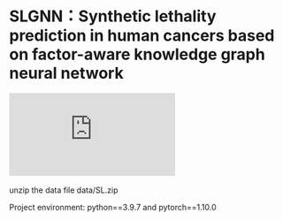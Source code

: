 # SLGNN：Synthetic lethality prediction in human cancers based on  factor-aware knowledge graph neural network
![image](https://github.com/zy972014452/SLGNN/blob/main/framework.pdf)

unzip the data file data/SL.zip

Project environment: python==3.9.7 and pytorch==1.10.0
